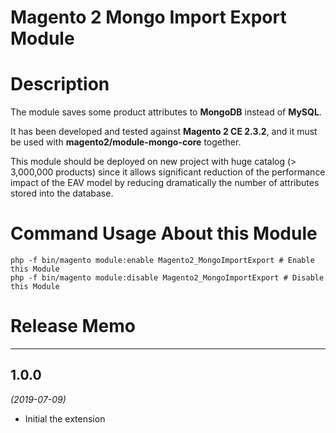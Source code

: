 # Magento 2 Mongo Import Export Module #


# Description

The module saves some product attributes to **MongoDB** instead of **MySQL**.

It has been developed and tested against **Magento 2 CE 2.3.2**, and it must be used with **magento2/module-mongo-core** together.

This module should be deployed on new project with huge catalog (> 3,000,000 products) since it allows significant reduction of the performance impact of the EAV model by reducing dramatically the number of attributes stored into the database.


# Command Usage About this Module

```
php -f bin/magento module:enable Magento2_MongoImportExport # Enable this Module
php -f bin/magento module:disable Magento2_MongoImportExport # Disable this Module
```


# Release Memo

---

## 1.0.0
*(2019-07-09)* 

* Initial the extension
